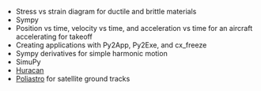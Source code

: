 * Stress vs strain diagram for ductile and brittle materials
* Sympy
* Position vs time, velocity vs time, and acceleration vs time for an aircraft accelerating for takeoff
* Creating applications with Py2App, Py2Exe, and cx_freeze
* Sympy derivatives for simple harmonic motion
* SimuPy
* [Huracan](https://github.com/alopezrivera/huracan)
* [Poliastro](https://docs.poliastro.space/en/stable/) for satellite ground tracks
